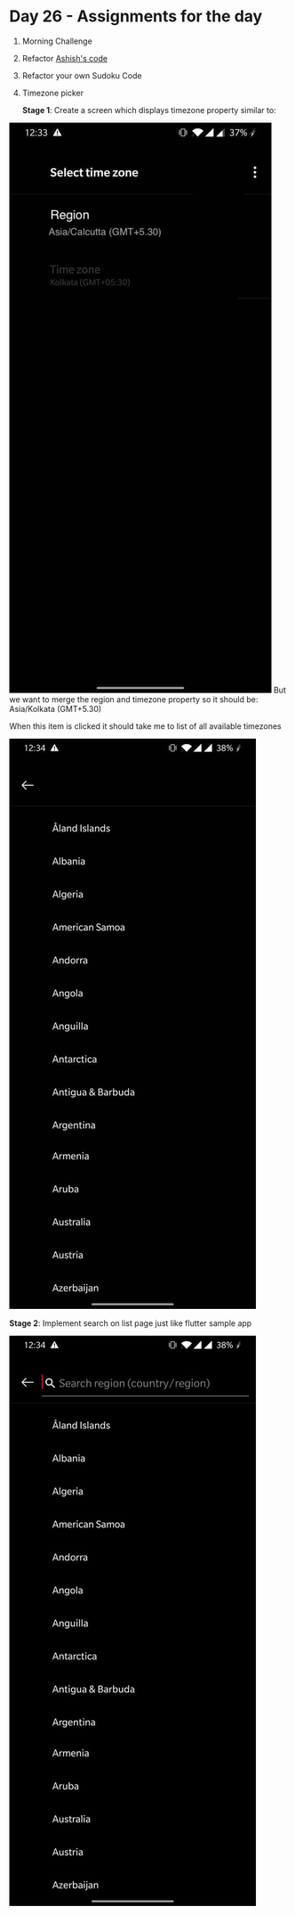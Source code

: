 # Day 26 - Assignments for the day

1. Morning Challenge
2. Refactor [Ashish's code](https://github.com/AshishTaduce/day_25_morning_challenge)
3. Refactor your own Sudoku Code
4. Timezone picker

    **Stage 1**:
    Create a screen which displays timezone property similar to:
 
 ![](screenshots/timezonePicker.jpeg)
 But we want to merge the region and timezone property
     so it should be: Asia/Kolkata (GMT+5.30)
     
 When this item is clicked it should take me to list of all available timezones
 
 ![](screenshots/timezoneList.jpeg)

**Stage 2**: Implement search on list page just like flutter sample app
     
![](screenshots/timezoneList%20Search.jpeg)